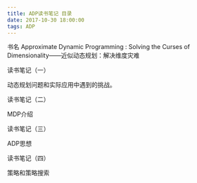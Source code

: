 ```yaml
---
title: ADP读书笔记 目录
date: 2017-10-30 18:00:00
tags: ADP
---
```


书名 Approximate Dynamic Programming : Solving the Curses of Dimensionality——近似动态规划：解决维度灾难

读书笔记（一）

动态规划问题和实际应用中遇到的挑战。

读书笔记（二）

MDP介绍

读书笔记（三）

ADP思想

读书笔记（四）

策略和策略搜索

